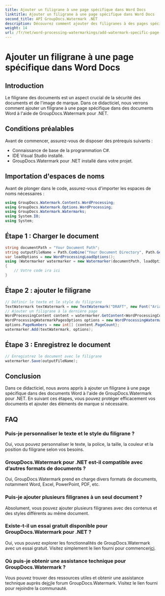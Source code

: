 ```yaml
---
title: Ajouter un filigrane à une page spécifique dans Word Docs
linktitle: Ajouter un filigrane à une page spécifique dans Word Docs
second_title: API GroupDocs.Watermark .NET
description: Découvrez comment ajouter des filigranes à des pages spécifiques dans des documents Word à l'aide de GroupDocs pour .NET. Protégez votre contenu sans effort.
weight: 14
url: /fr/net/word-processing-watermarkings/add-watermark-specific-page-word-docs/
---
```


# Ajouter un filigrane à une page spécifique dans Word Docs

## Introduction
Le filigrane des documents est un aspect crucial de la sécurité des documents et de l'image de marque. Dans ce didacticiel, nous verrons comment ajouter un filigrane à une page spécifique dans des documents Word à l'aide de GroupDocs.Watermark pour .NET.
## Conditions préalables
Avant de commencer, assurez-vous de disposer des prérequis suivants :
- Connaissance de base de la programmation C#.
- IDE Visual Studio installé.
- GroupDocs.Watermark pour .NET installé dans votre projet.

## Importation d'espaces de noms
Avant de plonger dans le code, assurez-vous d'importer les espaces de noms nécessaires :
```csharp
using GroupDocs.Watermark.Contents.WordProcessing;
using GroupDocs.Watermark.Options.WordProcessing;
using GroupDocs.Watermark.Watermarks;
using System.IO;
using System;
```
## Étape 1 : Charger le document
```csharp
string documentPath = "Your Document Path";
string outputFileName = Path.Combine("Your Document Directory", Path.GetFileName(documentPath));
var loadOptions = new WordProcessingLoadOptions();
using (Watermarker watermarker = new Watermarker(documentPath, loadOptions))
{
    // Votre code ira ici
}
```
## Étape 2 : ajouter le filigrane
```csharp
// Définir le texte et le style du filigrane
TextWatermark textWatermark = new TextWatermark("DRAFT", new Font("Arial", 42));
// Ajouter un filigrane à la dernière page
WordProcessingContent content = watermarker.GetContent<WordProcessingContent>();
WordProcessingWatermarkPagesOptions options = new WordProcessingWatermarkPagesOptions();
options.PageNumbers = new int[] {content.PageCount};
watermarker.Add(textWatermark, options);
```
## Étape 3 : Enregistrez le document
```csharp
// Enregistrez le document avec le filigrane
watermarker.Save(outputFileName);
```

## Conclusion
Dans ce didacticiel, nous avons appris à ajouter un filigrane à une page spécifique dans des documents Word à l'aide de GroupDocs.Watermark pour .NET. En suivant ces étapes, vous pouvez protéger efficacement vos documents et ajouter des éléments de marque si nécessaire.
## FAQ
### Puis-je personnaliser le texte et le style du filigrane ?
Oui, vous pouvez personnaliser le texte, la police, la taille, la couleur et la position du filigrane selon vos besoins.
### GroupDocs.Watermark pour .NET est-il compatible avec d’autres formats de documents ?
Oui, GroupDocs.Watermark prend en charge divers formats de documents, notamment Word, Excel, PowerPoint, PDF, etc.
### Puis-je ajouter plusieurs filigranes à un seul document ?
Absolument, vous pouvez ajouter plusieurs filigranes avec des contenus et des styles différents au même document.
### Existe-t-il un essai gratuit disponible pour GroupDocs.Watermark pour .NET ?
 Oui, vous pouvez explorer les fonctionnalités de GroupDocs.Watermark avec un essai gratuit. Visitez simplement le lien fourni pour commencer[ici](https://releases.groupdocs.com/).
### Où puis-je obtenir une assistance technique pour GroupDocs.Watermark ?
 Vous pouvez trouver des ressources utiles et obtenir une assistance technique auprès de[ici](https://forum.groupdocs.com/c/watermark/19)le forum GroupDocs.Watermark. Visitez le lien fourni pour rejoindre la communauté.